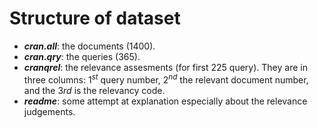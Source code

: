 # Structure of dataset

* ***cran.all***: the documents (1400).
* ***cran.qry***: the queries (365).
* ***cranqrel***: the relevance assesments (for first 225 query). They are in three columns:  $1^{st}$ query number, $2^{nd}$ the relevant document number, and the $3{rd}$ is the relevancy code.
* ***readme***: some attempt at explanation especially about the relevance judgements.
